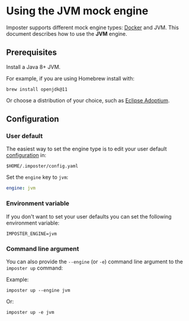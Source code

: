# Using the JVM mock engine

Imposter supports different mock engine types: [Docker](./docker_engine.md) and JVM. This document describes how to use the **JVM** engine.

## Prerequisites

Install a Java 8+ JVM.

For example, if you are using Homebrew install with:

    brew install openjdk@11

Or choose a distribution of your choice, such as [Eclipse Adoptium](https://adoptium.net/).

## Configuration

### User default

The easiest way to set the engine type is to edit your user default [configuration](./config.md) in:

    $HOME/.imposter/config.yaml

Set the `engine` key to `jvm`:

```yaml
engine: jvm
```

### Environment variable

If you don't want to set your user defaults you can set the following environment variable:

    IMPOSTER_ENGINE=jvm

### Command line argument

You can also provide the `--engine` (or `-e`) command line argument to the `imposter up` command:

Example:

    imposter up --engine jvm

Or:

    imposter up -e jvm
